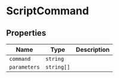 # ScriptCommand

## Properties

| Name | Type | Description |
|------|------|-------------|
| `command` | `string` |  |
| `parameters` | `string[]` |  |

